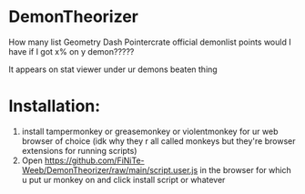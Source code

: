 # DemonTheorizer
How many list Geometry Dash Pointercrate official demonlist points would I have if I got x% on y demon?????

It appears on stat viewer under ur demons beaten thing

# Installation:
1. install tampermonkey or greasemonkey or violentmonkey for ur web browser of choice (idk why they r all called monkeys but they're browser extensions for running scripts)
2. Open https://github.com/FiNiTe-Weeb/DemonTheorizer/raw/main/script.user.js in the browser for which u put ur monkey on and click install script or whatever
